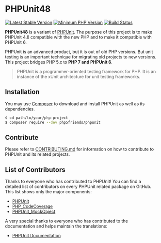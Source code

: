 # PHPUnit48

[![Latest Stable Version](https://img.shields.io/packagist/v/php5friends/phpunit48.svg?style=flat-square)](https://packagist.org/packages/php5friends/phpunit48)
[![Minimum PHP Version](https://img.shields.io/badge/php-%3E%3D%205.3.3-8892BF.svg?style=flat-square)](https://php.net/supported-versions.php)
[![Build Status](https://img.shields.io/travis/php5friends/phpunit48/4.8.svg?style=flat-square)](https://phpunit.de/build-status.html)

**PHPUnit48** is a variant of [PHPUnit](https://phpunit.de/).  The purpose of this project is to make PHPUnit 4.8 compatible with the new PHP and to make it compatible with PHPUnit 6.

PHPUnit is an advanced product, but it is out of old PHP versions.  But unit testing is an important technique for migrating old projects to new versions.  This project bridges PHP 5.x to **PHP 7 and PHPUnit 6**.

> PHPUnit is a programmer-oriented testing framework for PHP. It is an instance of the xUnit architecture for unit testing frameworks.

## Installation

You may use [Composer](https://getcomposer.org/) to download and install PHPUnit as well as its dependencies.

```sh
$ cd path/to/your/php-project
$ composer require --dev php5friends/phpunit
```

## Contribute

Please refer to [CONTRIBUTING.md](https://github.com/sebastianbergmann/phpunit/blob/master/.github/CONTRIBUTING.md) for information on how to contribute to PHPUnit and its related projects.

## List of Contributors

Thanks to everyone who has contributed to PHPUnit! You can find a detailed list of contributors on every PHPUnit related package on GitHub. This list shows only the major components:

* [PHPUnit](https://github.com/sebastianbergmann/phpunit/graphs/contributors)
* [PHP_CodeCoverage](https://github.com/sebastianbergmann/php-code-coverage/graphs/contributors)
* [PHPUnit_MockObject](https://github.com/sebastianbergmann/phpunit-mock-objects/graphs/contributors)

A very special thanks to everyone who has contributed to the documentation and helps maintain the translations:

* [PHPUnit Documentation](https://github.com/sebastianbergmann/phpunit-documentation/graphs/contributors)

